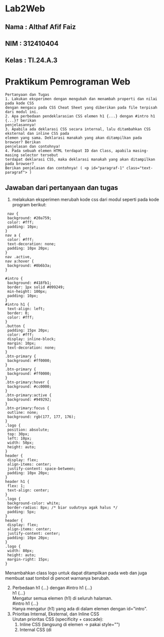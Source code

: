 # Lab2Web
## Nama : Althaf Afif Faiz
## NIM : 312410404
## Kelas : TI.24.A.3

# Praktikum Pemrograman Web #

```
Pertanyaan dan Tugas
1. Lakukan eksperimen dengan mengubah dan menambah properti dan nilai pada kode CSS
dengan mengacu pada CSS Cheat Sheet yang diberikan pada file terpisah dari modul ini.
2. Apa perbedaan pendeklarasian CSS elemen h1 {...} dengan #intro h1 {...}? berikan
penjelasannya!
3. Apabila ada deklarasi CSS secara internal, lalu ditambahkan CSS eksternal dan inline CSS pada
elemen yang sama. Deklarasi manakah yang akan ditampilkan pada browser? Berikan
penjelasan dan contohnya!
4. Pada sebuah elemen HTML terdapat ID dan Class, apabila masing-masing selector tersebut
terdapat deklarasi CSS, maka deklarasi manakah yang akan ditampilkan pada browser?
Berikan penjelasan dan contohnya! ( <p id="paragraf-1" class="text-paragraf"> )
```
## Jawaban dari pertanyaan dan tugas
1. melakukan eksperimen merubah kode css dari modul seperti pada kode program berikut:
 ```
  nav {
  background: #20a759;
  color: #fff;
  padding: 10px;
}
nav a {
  color: #fff;
  text-decoration: none;
  padding: 10px 20px;
}
nav .active,
nav a:hover {
  background: #0b6b3a;
}

#intro {
  background: #418fb1;
  border: 1px solid #099249;
  min-height: 100px;
  padding: 10px;
}
#intro h1 {
  text-align: left;
  border: 0;
  color: #fff;
}
.button {
  padding: 15px 20px;
  color: #fff;
  display: inline-block;
  margin: 10px;
  text-decoration: none;
}
.btn-primary {
  background: #ff0000;
}
.btn-primary {
  background: #ff0000;
}
.btn-primary:hover {
  background: #cc0000;
}
.btn-primary:active {
  background: #949292;
}
.btn-primary:focus {
  outline: none;
  background: rgb(177, 177, 176);
}
.logo {
  position: absolute;
  top: 30px;
  left: 10px;
  width: 50px;
  height: auto;
}
header {
  display: flex;
  align-items: center;
  justify-content: space-between;
  padding: 10px 20px;
}
header h1 {
  flex: 1;
  text-align: center;
}
.logo {
  background-color: white;
  border-radius: 8px; /* biar sudutnya agak halus */
  padding: 5px;
}
header {
  display: flex;
  align-items: center;
  justify-content: center;
  padding: 10px 20px;
}
.logo {
  width: 80px;
  height: auto;
  margin-right: 15px;
}
```
 Menambahkan class logo untuk dapat ditampilkan pada web dan juga membuat saat tombol di pencet warnanya berubah.   

2. Perbedaan h1 {…} dengan #intro h1 {…}   
h1 {…}   
Mengatur semua elemen (h1) di seluruh halaman.   
#intro h1 {…}   
Hanya mengatur (h1) yang ada di dalam elemen dengan id="intro".   
3. Prioritas Internal, Eksternal, dan Inline CSS   
Urutan prioritas CSS (specificity + cascade):   
   1. Inline CSS (langsung di elemen → pakai style="")   
   2. Internal CSS (di <style>)   
   3. Eksternal CSS (file .css)   
Contoh :   
  #### (h1 style="color: blue;">Halo Dunia</h1)     
Jika eksternal CSS: h1 { color: red; }   
Jika internal CSS: h1 { color: green; }   
Hasilnya tetap blue, karena inline CSS menang.   



